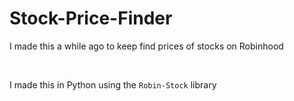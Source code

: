 # Stock-Price-Finder
I made this a while ago to keep find prices of stocks on Robinhood

<br>

I made this in Python using the `Robin-Stock` library
